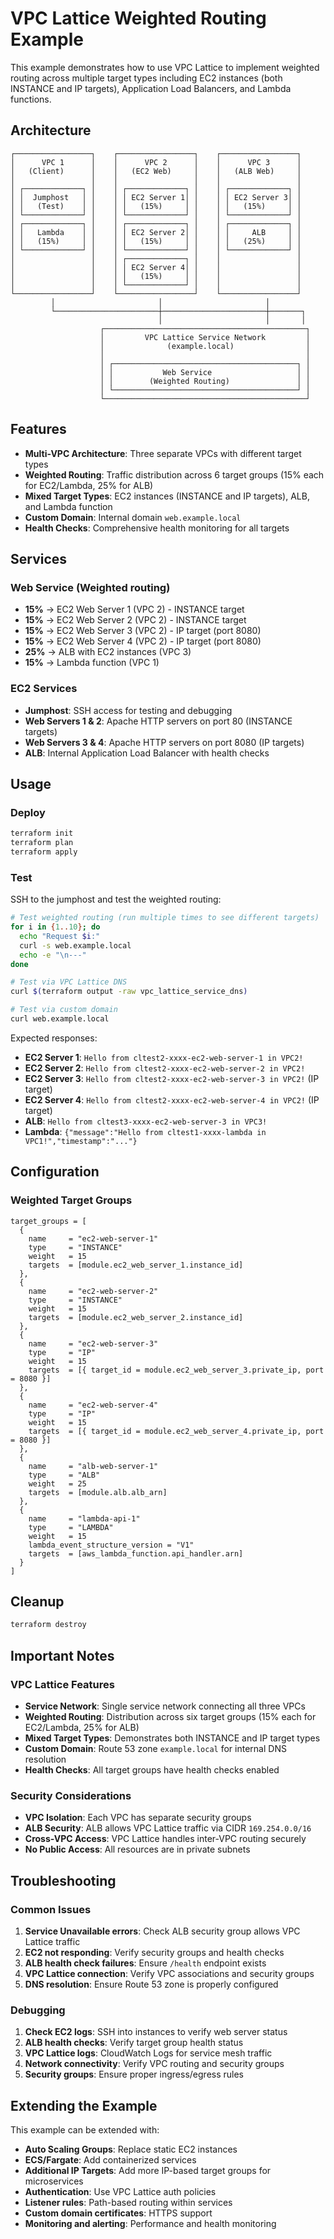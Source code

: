 # VPC Lattice Weighted Routing Example

This example demonstrates how to use VPC Lattice to implement weighted routing across multiple target types including EC2 instances (both INSTANCE and IP targets), Application Load Balancers, and Lambda functions.

## Architecture

```plaintext
┌─────────────────┐    ┌─────────────────┐    ┌─────────────────┐
│      VPC 1      │    │      VPC 2      │    │      VPC 3      │
│   (Client)      │    │   (EC2 Web)     │    │   (ALB Web)     │
│                 │    │                 │    │                 │
│ ┌─────────────┐ │    │ ┌─────────────┐ │    │ ┌─────────────┐ │
│ │  Jumphost   │ │    │ │ EC2 Server 1│ │    │ │ EC2 Server 3│ │
│ │   (Test)    │ │    │ │   (15%)     │ │    │ │   (15%)     │ │
│ └─────────────┘ │    │ └─────────────┘ │    │ └─────────────┘ │
│ ┌─────────────┐ │    │ ┌─────────────┐ │    │ ┌─────────────┐ │
│ │   Lambda    │ │    │ │ EC2 Server 2│ │    │ │     ALB     │ │
│ │   (15%)     │ │    │ │   (15%)     │ │    │ │   (25%)     │ │
│ └─────────────┘ │    │ └─────────────┘ │    │ └─────────────┘ │
│                 │    │ ┌─────────────┐ │    │                 │
│                 │    │ │ EC2 Server 4│ │    │                 │
│                 │    │ │   (15%)     │ │    │                 │
│                 │    │ └─────────────┘ │    │                 │
└─────────────────┘    └─────────────────┘    └─────────────────┘
         │                       │                       │
         └───────────────────────┼───────────────────────┼───────┐
                                 │                       │       │
                    ┌─────────────────────────────────────────────┐
                    │         VPC Lattice Service Network         │
                    │              (example.local)                │
                    │                                             │
                    │ ┌─────────────────────────────────────────┐ │
                    │ │           Web Service                   │ │
                    │ │        (Weighted Routing)               │ │
                    │ └─────────────────────────────────────────┘ │
                    └─────────────────────────────────────────────┘
```

## Features

- **Multi-VPC Architecture**: Three separate VPCs with different target types
- **Weighted Routing**: Traffic distribution across 6 target groups (15% each for EC2/Lambda, 25% for ALB)
- **Mixed Target Types**: EC2 instances (INSTANCE and IP targets), ALB, and Lambda function
- **Custom Domain**: Internal domain `web.example.local`
- **Health Checks**: Comprehensive health monitoring for all targets

## Services

### Web Service (Weighted routing)

- **15%** → EC2 Web Server 1 (VPC 2) - INSTANCE target
- **15%** → EC2 Web Server 2 (VPC 2) - INSTANCE target
- **15%** → EC2 Web Server 3 (VPC 2) - IP target (port 8080)
- **15%** → EC2 Web Server 4 (VPC 2) - IP target (port 8080)
- **25%** → ALB with EC2 instances (VPC 3)
- **15%** → Lambda function (VPC 1)

### EC2 Services

- **Jumphost**: SSH access for testing and debugging
- **Web Servers 1 & 2**: Apache HTTP servers on port 80 (INSTANCE targets)
- **Web Servers 3 & 4**: Apache HTTP servers on port 8080 (IP targets)
- **ALB**: Internal Application Load Balancer with health checks

## Usage

### Deploy

```bash
terraform init
terraform plan
terraform apply
```

### Test

SSH to the jumphost and test the weighted routing:

```bash
# Test weighted routing (run multiple times to see different targets)
for i in {1..10}; do
  echo "Request $i:"
  curl -s web.example.local
  echo -e "\n---"
done

# Test via VPC Lattice DNS
curl $(terraform output -raw vpc_lattice_service_dns)

# Test via custom domain
curl web.example.local
```

Expected responses:

- **EC2 Server 1**: `Hello from cltest2-xxxx-ec2-web-server-1 in VPC2!`
- **EC2 Server 2**: `Hello from cltest2-xxxx-ec2-web-server-2 in VPC2!`
- **EC2 Server 3**: `Hello from cltest2-xxxx-ec2-web-server-3 in VPC2!` (IP target)
- **EC2 Server 4**: `Hello from cltest2-xxxx-ec2-web-server-4 in VPC2!` (IP target)
- **ALB**: `Hello from cltest3-xxxx-ec2-web-server-3 in VPC3!`
- **Lambda**: `{"message":"Hello from cltest1-xxxx-lambda in VPC1!","timestamp":"..."}`

## Configuration

### Weighted Target Groups

```hcl
target_groups = [
  {
    name     = "ec2-web-server-1"
    type     = "INSTANCE"
    weight   = 15
    targets  = [module.ec2_web_server_1.instance_id]
  },
  {
    name     = "ec2-web-server-2"
    type     = "INSTANCE"
    weight   = 15
    targets  = [module.ec2_web_server_2.instance_id]
  },
  {
    name     = "ec2-web-server-3"
    type     = "IP"
    weight   = 15
    targets  = [{ target_id = module.ec2_web_server_3.private_ip, port = 8080 }]
  },
  {
    name     = "ec2-web-server-4"
    type     = "IP"
    weight   = 15
    targets  = [{ target_id = module.ec2_web_server_4.private_ip, port = 8080 }]
  },
  {
    name     = "alb-web-server-1"
    type     = "ALB"
    weight   = 25
    targets  = [module.alb.alb_arn]
  },
  {
    name     = "lambda-api-1"
    type     = "LAMBDA"
    weight   = 15
    lambda_event_structure_version = "V1"
    targets  = [aws_lambda_function.api_handler.arn]
  }
]
```

## Cleanup

```bash
terraform destroy
```

## Important Notes

### VPC Lattice Features

- **Service Network**: Single service network connecting all three VPCs
- **Weighted Routing**: Distribution across six target groups (15% each for EC2/Lambda, 25% for ALB)
- **Mixed Target Types**: Demonstrates both INSTANCE and IP target types
- **Custom Domain**: Route 53 zone `example.local` for internal DNS resolution
- **Health Checks**: All target groups have health checks enabled

### Security Considerations

- **VPC Isolation**: Each VPC has separate security groups
- **ALB Security**: ALB allows VPC Lattice traffic via CIDR `169.254.0.0/16`
- **Cross-VPC Access**: VPC Lattice handles inter-VPC routing securely
- **No Public Access**: All resources are in private subnets

## Troubleshooting

### Common Issues

1. **Service Unavailable errors**: Check ALB security group allows VPC Lattice traffic
2. **EC2 not responding**: Verify security groups and health checks
3. **ALB health check failures**: Ensure `/health` endpoint exists
4. **VPC Lattice connection**: Verify VPC associations and security groups
5. **DNS resolution**: Ensure Route 53 zone is properly configured

### Debugging

1. **Check EC2 logs**: SSH into instances to verify web server status
2. **ALB health checks**: Verify target group health status
3. **VPC Lattice logs**: CloudWatch Logs for service mesh traffic
4. **Network connectivity**: Verify VPC routing and security groups
5. **Security groups**: Ensure proper ingress/egress rules

## Extending the Example

This example can be extended with:

- **Auto Scaling Groups**: Replace static EC2 instances
- **ECS/Fargate**: Add containerized services
- **Additional IP Targets**: Add more IP-based target groups for microservices
- **Authentication**: Use VPC Lattice auth policies
- **Listener rules**: Path-based routing within services
- **Custom domain certificates**: HTTPS support
- **Monitoring and alerting**: Performance and health monitoring
